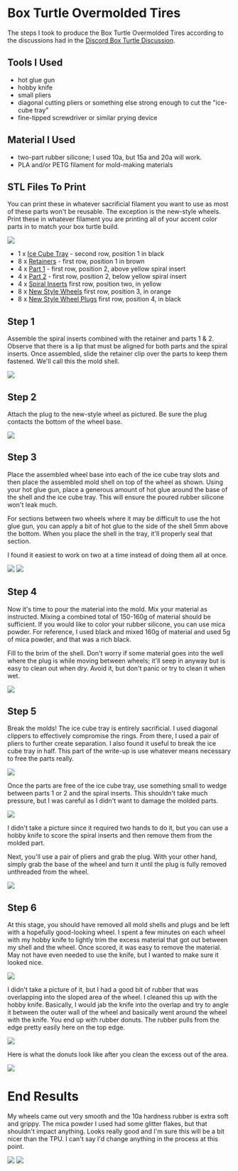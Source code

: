 # Box Turtle Overmolded Tires
The steps I took to produce the Box Turtle Overmolded Tires according to the discussions had in the [Discord Box Turtle Discussion](https://discord.com/channels/1229586267671629945/1315355814512562242 "Discord Box Turtle discussion").

## Tools I Used
* hot glue gun
* hobby knife
* small pliers
* diagonal cutting pliers or something else strong enough to cut the "ice-cube tray"
* fine-tipped screwdriver or similar prying device

## Material I Used
* two-part rubber silicone; I used 10a, but 15a and 20a will work.
* PLA and/or PETG filament for mold-making materials

## STL Files To Print
You can print these in whatever sacrificial filament you want to use as most of these parts won't be reusable. The exception is the new-style wheels. Print these in whatever filament you are printing all of your accent color parts in to match your box turtle build.

![](pics/IMG_5309.JPEG)

* 1 x [Ice Cube Tray](https://cdn.discordapp.com/attachments/1315355814512562242/1315355816831746078/Ice_Cube_Tray.stl?ex=678e7b10&is=678d2990&hm=5b6c16a64cc569ff9cf94ea2770314fcf803e500eb1698bfac7f0a14a485e3f0& "Ice Cube Tray") - second row, position 1 in black
* 8 x [Retainers](https://cdn.discordapp.com/attachments/1315355814512562242/1325889552963080202/Retainer.stl?ex=678e91df&is=678d405f&hm=8db05880b4099054de46a1a0091acf164466db2533991df5311c954cf3777e53& "Retainers") - first row, position 1 in brown
* 4 x [Part 1](https://cdn.discordapp.com/attachments/1315355814512562242/1325889553625645180/Part_1.stl?ex=678e91df&is=678d405f&hm=d3d4f13c34ddfa5e9b3a7ebaab370b6308693cb8d519fb0a90bfd640844c355c& "Part 1") - first row, position 2, above yellow spiral insert
* 4 x [Part 2](https://cdn.discordapp.com/attachments/1315355814512562242/1325889553294168116/Part_2.stl?ex=678e91df&is=678d405f&hm=35d28d737ccca5812f44323f5dd08b73b12edc6cb844ec1e011b7dc4cf0f9e8e& "Part 2") - first row, position 2, below yellow spiral insert
* 4 x [Spiral Inserts](https://cdn.discordapp.com/attachments/1315355814512562242/1325889553965518938/Spiral_Insert.stl?ex=678e91df&is=678d405f&hm=b2931798c314b5436f699fa9e35bf4357c2f034d0f5e26385bbdef4514af9c3a& "Spiral Inserts") first row, position two, in yellow
* 8 x [New Style Wheels](https://cdn.discordapp.com/attachments/1315355814512562242/1315355817717010432/New_Style_Wheel.stl?ex=678e7b11&is=678d2991&hm=a843b86973e516a3869fb125840ec64a09d25e5a3b0e69990adc25953914ab39& "New Style Wheels") first row, position 3, in orange
* 8 x [New Style Wheel Plugs](https://cdn.discordapp.com/attachments/1315355814512562242/1315355817238597733/New_Style_Wheel_Plug.stl?ex=678e7b10&is=678d2990&hm=629d8cb73c5761ce2ce21c2c2846d2caeb26759471e9ac42f5925d58cf3135ef& "New Style Wheel Plugs") first row, position 4, in black

## Step 1
Assemble the spiral inserts combined with the retainer and parts 1 & 2. Observe that there is a lip that must be aligned for both parts and the spiral inserts. Once assembled, slide the retainer clip over the parts to keep them fastened. We'll call this the mold shell.

![](pics/IMG_5310.JPEG)

## Step 2
Attach the plug to the new-style wheel as pictured. Be sure the plug contacts the bottom of the wheel base.

![](pics/IMG_5312.JPEG)

## Step 3
Place the assembled wheel base into each of the ice cube tray slots and then place the assembled mold shell on top of the wheel as shown. Using your hot glue gun, place a generous amount of hot glue around the base of the shell and the ice cube tray. This will ensure the poured rubber silicone won't leak much.

For sections between two wheels where it may be difficult to use the hot glue gun, you can apply a bit of hot glue to the side of the shell 5mm above the bottom. When you place the shell in the tray, it'll properly seal that section.

I found it easiest to work on two at a time instead of doing them all at once.

![](pics/IMG_5314.JPEG)
![](pics/IMG_5315.JPEG)

## Step 4
Now it's time to pour the material into the mold. Mix your material as instructed. Mixing a combined total of 150-160g of material should be sufficient. If you would like to color your rubber silicone, you can use mica powder. For reference, I used black and mixed 160g of material and used 5g of mica powder, and that was a rich black.

Fill to the brim of the shell. Don't worry if some material goes into the well where the plug is while moving between wheels; it'll seep in anyway but is easy to clean out when dry. Avoid it, but don't panic or try to clean it when wet.

![](pics/IMG_5316.JPEG)

## Step 5
Break the molds! The ice cube tray is entirely sacrificial. I used diagonal clippers to effectively compromise the rings. From there, I used a pair of pliers to further create separation. I also found it useful to break the ice cube tray in half. This part of the write-up is use whatever means necessary to free the parts really.

![](pics/IMG_5320.JPEG)

Once the parts are free of the ice cube tray, use something small to wedge between parts 1 or 2 and the spiral inserts. This shouldn't take much pressure, but I was careful as I didn't want to damage the molded parts.

![](pics/IMG_5321.JPEG)

I didn't take a picture since it required two hands to do it, but you can use a hobby knife to score the spiral inserts and then remove them from the molded part.

Next, you'll use a pair of pliers and grab the plug. With your other hand, simply grab the base of the wheel and turn it until the plug is fully removed unthreaded from the wheel.

![](pics/IMG_5322.JPEG)

## Step 6
At this stage, you should have removed all mold shells and plugs and be left with a hopefully good-looking wheel. I spent a few minutes on each wheel with my hobby knife to lightly trim the excess material that got out between my shell and the wheel. Once scored, it was easy to remove the material. May not have even needed to use the knife, but I wanted to make sure it looked nice.

![](pics/IMG_5324.JPEG)

I didn't take a picture of it, but I had a good bit of rubber that was overlapping into the sloped area of the wheel. I cleaned this up with the hobby knife. Basically, I would jab the knife into the overlap and try to angle it between the outer wall of the wheel and basically went around the wheel with the knife. You end up with rubber donuts. The rubber pulls from the edge pretty easily here on the top edge.

![](pics/IMG_5329.JPEG)

Here is what the donuts look like after you clean the excess out of the area.

![](pics/IMG_5328.JPEG)

# End Results
My wheels came out very smooth and the 10a hardness rubber is extra soft and grippy. The mica powder I used had some glitter flakes, but that shouldn't impact anything. Looks really good and I'm sure this will be a bit nicer than the TPU. I can't say I'd change anything in the process at this point.

![](pics/IMG_5325.JPEG)
![](pics/IMG_5326.JPEG)